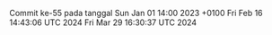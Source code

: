 Commit ke-55 pada tanggal Sun Jan 01 14:00 2023 +0100
Fri Feb 16 14:43:06 UTC 2024
Fri Mar 29 16:30:37 UTC 2024
